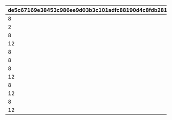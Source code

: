 |de5c67169e38453c986ee9d03b3c101adfc88190d4c8fdb2819178648ab3b43e|9f02339a5eb2d080fdef5c29c78d5f5e5bbbde6c3fc7ad4ffd2445fac6830a4b|5b140343aa3968643267d03ef209f3406ff64a8cae8a62a766121e6e18e699fc|ca11d1db91994dc08f8bf58acac9145102318aa270bcb7f420645158f6294587|5dbde60a4af8e38fc0392893dd5a13bb535ab1572a79f075dbafc54a8735f16d|
| --- | --- | --- | --- | --- |
|8|100|91002|1|30109001|
|2|10|20002|2|30109001|
|8|100|91002|3|30109002|
|12|40000|94002|4|30109002|
|8|300|91002|5|30109003|
|8|500|91002|6|30109004|
|8|500|91002|7|30109005|
|12|1000000|94002|8|30109005|
|8|500|91002|9|30109006|
|12|500000|94002|10|30109006|
|8|600|91002|11|30110001|
|12|200000|94002|12|30110006|